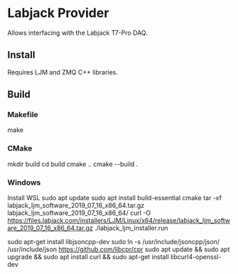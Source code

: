 # Labjack Provider

Allows interfacing with the Labjack T7-Pro DAQ.

## Install

Requires LJM and ZMQ C++ libraries.

## Build

### Makefile

make

### CMake

mkdir build
cd build
cmake ..
cmake --build .

### Windows

Install WSL
sudo apt update
sudo apt install build-essential cmake
tar -xf labjack_ljm_software_2019_07_16_x86_64.tar.gz labjack_ljm_software_2019_07_16_x86_64/
curl -O https://files.labjack.com/installers/LJM/Linux/x64/release/labjack_ljm_software_2019_07_16_x86_64.tar.gz
./labjack_ljm_installer.run

sudo apt-get install libjsoncpp-dev
sudo ln -s /usr/include/jsoncpp/json/ /usr/include/json
https://github.com/libcpr/cpr
sudo apt update && sudo apt upgrade && sudo apt install curl && sudo apt-get install libcurl4-openssl-dev
